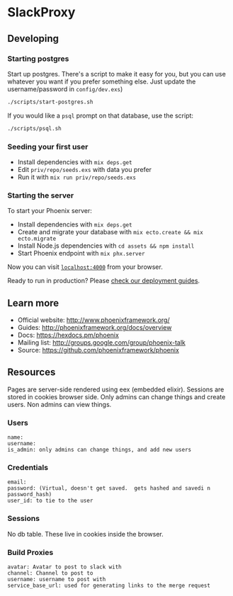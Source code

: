 # SlackProxy

## Developing

### Starting postgres

Start up postgres.  There's a script to make it easy for you, but you can use whatever you want if you prefer something else.  Just update the username/password in `config/dev.exs`)

```sh
./scripts/start-postgres.sh
```

If you would like a `psql` prompt on that database, use the script:

```sh
./scripts/psql.sh
```

### Seeding your first user

  * Install dependencies with `mix deps.get`
  * Edit `priv/repo/seeds.exs` with data you prefer
  * Run it with `mix run priv/repo/seeds.exs`

### Starting the server

To start your Phoenix server:

  * Install dependencies with `mix deps.get`
  * Create and migrate your database with `mix ecto.create && mix ecto.migrate`
  * Install Node.js dependencies with `cd assets && npm install`
  * Start Phoenix endpoint with `mix phx.server`

Now you can visit [`localhost:4000`](http://localhost:4000) from your browser.

Ready to run in production? Please [check our deployment guides](http://www.phoenixframework.org/docs/deployment).

## Learn more

  * Official website: http://www.phoenixframework.org/
  * Guides: http://phoenixframework.org/docs/overview
  * Docs: https://hexdocs.pm/phoenix
  * Mailing list: http://groups.google.com/group/phoenix-talk
  * Source: https://github.com/phoenixframework/phoenix


## Resources

Pages are server-side rendered using eex (embedded elixir).  Sessions are stored in cookies browser side.  Only admins can change things and create users.  Non admins can view things.

### Users

```
name:
username:
is_admin: only admins can change things, and add new users
```

### Credentials

```
email:
password: (Virtual, doesn't get saved.  gets hashed and savedi n password_hash)
user_id: to tie to the user
```

### Sessions

No db table.  These live in cookies inside the browser.

### Build Proxies

```
avatar: Avatar to post to slack with
channel: Channel to post to
username: username to post with
service_base_url: used for generating links to the merge request
```
